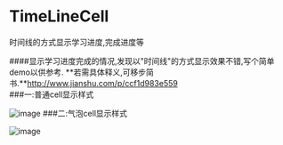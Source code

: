 # TimeLineCell
时间线的方式显示学习进度,完成进度等

####显示学习进度完成的情况,发现以"时间线"的方式显示效果不错,写个简单demo以供参考.
**若需具体释义,可移步简书.**http://www.jianshu.com/p/ccf1d983e559
</br>
###一:普通cell显示样式


![image](https://github.com/FTCcheV/TimeLineCell/blob/master/TimeLineCell/TimeLineCell/TimeLineCell/%E6%97%B6%E9%97%B4%E7%BA%BF%E8%BF%9B%E5%BA%A6.png)
###二:气泡cell显示样式




![image](https://github.com/FTCcheV/TimeLineCell/blob/master/TimeLineCell/TimeLineCell/TimeLineCell/%E6%B0%94%E6%B3%A1cell.png)
